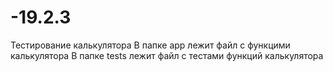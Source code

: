 # -19.2.3
Тестирование калькулятора
В папке app лежит файл с функцими калькулятора
В папке tests лежит файл с тестами функций калькулятора

